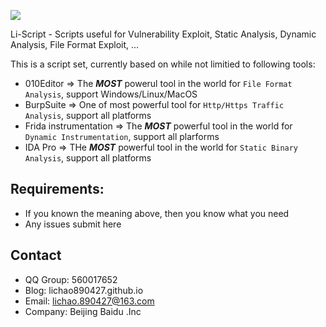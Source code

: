 ![](https://github.com/lichao890427/personal_script/blob/master/LOGO.png)

Li-Script - Scripts useful for Vulnerability Exploit, Static Analysis, Dynamic Analysis,  File Format Exploit, ...

This is a script set, currently based on while not limitied to following tools:

* 010Editor	=> The ***MOST*** powerul tool in the world for `File Format Analysis`, support Windows/Linux/MacOS
* BurpSuite => One of most powerful tool for `Http/Https Traffic Analysis`, support all platforms
* Frida instrumentation => The ***MOST*** powerful tool in the world for `Dynamic Instrumentation`, support all plarforms
* IDA Pro => THe ***MOST*** powerful tool in the world for `Static Binary Analysis`, support all platforms

## Requirements:

* If you known the meaning above, then you know what you need
* Any issues submit here

## Contact

* QQ Group: 560017652
* Blog:     lichao890427.github.io
* Email:    lichao.890427@163.com
* Company:  Beijing Baidu .Inc

